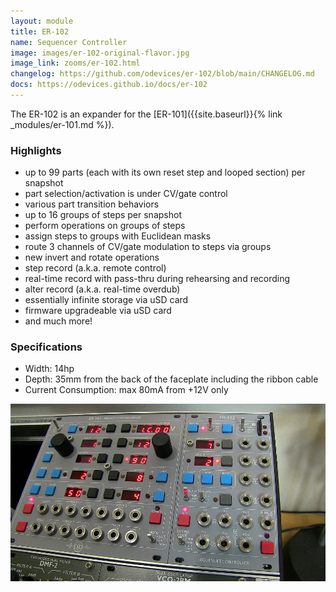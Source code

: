 ```yaml
---
layout: module
title: ER-102
name: Sequencer Controller
image: images/er-102-original-flavor.jpg
image_link: zooms/er-102.html
changelog: https://github.com/odevices/er-102/blob/main/CHANGELOG.md
docs: https://odevices.github.io/docs/er-102
---
```


The ER-102 is an expander for the [ER-101]({{site.baseurl}}{% link _modules/er-101.md %}).

### Highlights
- up to 99 parts (each with its own reset step and looped section) per snapshot
- part selection/activation is under CV/gate control
- various part transition behaviors
- up to 16 groups of steps per snapshot
- perform operations on groups of steps
- assign steps to groups with Euclidean masks
- route 3 channels of CV/gate modulation to steps via groups
- new invert and rotate operations
- step record (a.k.a. remote control)
- real-time record with pass-thru during rehearsing and recording
- alter record (a.k.a. real-time overdub)
- essentially infinite storage via uSD card
- firmware upgradeable via uSD card
- and much more!

### Specifications
* Width: 14hp 
* Depth: 35mm from the back of the faceplate including the ribbon cable
* Current Consumption: max 80mA from +12V only

<a href="/images/er-101-102-nostalgia-peek.jpg"><img src="/images/er-101-102-nostalgia-peek.jpg" style="cursor: zoom-in;"></a>